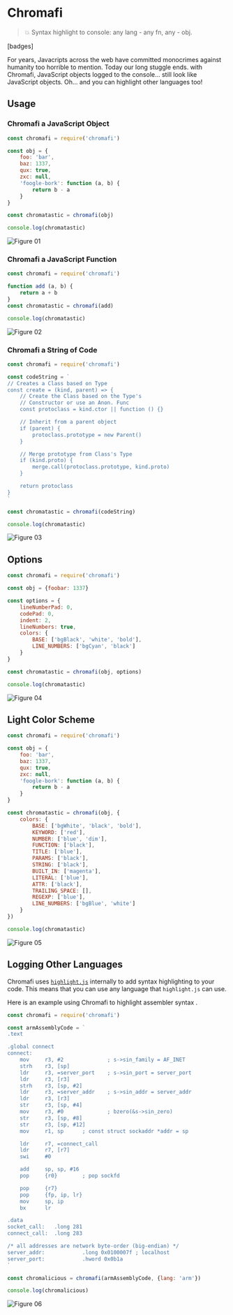 # Chromafi

> 💥 Syntax highlight to console: any lang - any fn, any - obj.

[badges]

For years, Javacripts across the web have committed monocrimes against humanity too horrible to mention. Today our long stuggle ends. with Chromafi, JavaScript objects logged to the console... still look like JavaScript objects. Oh... and you can highlight other languages too!

## Usage

### Chromafi a JavaScript Object

```javascript
const chromafi = require('chromafi')

const obj = {
    foo: 'bar',
    baz: 1337,
    qux: true,
    zxc: null,
    'foogle-bork': function (a, b) {
        return b - a
    }
}

const chromatastic = chromafi(obj)

console.log(chromatastic)
```

![Figure 01](figure-01.png)

### Chromafi a JavaScript Function

```javascript
const chromafi = require('chromafi')

function add (a, b) {
    return a + b
}
const chromatastic = chromafi(add)

console.log(chromatastic)
```

![Figure 02](figure-02.png)

### Chromafi a String of Code

```javascript
const chromafi = require('chromafi')

const codeString = `
// Creates a Class based on Type
const create = (kind, parent) => {
    // Create the Class based on the Type's
    // Constructor or use an Anon. Func
    const protoclass = kind.ctor || function () {}

    // Inherit from a parent object
    if (parent) {
        protoclass.prototype = new Parent()
    }

    // Merge prototype from Class's Type
    if (kind.proto) {
        merge.call(protoclass.prototype, kind.proto)
    }

    return protoclass
}
`

const chromatastic = chromafi(codeString)

console.log(chromatastic)
```

![Figure 03](figure-03.png)

## Options

```javascript
const chromafi = require('chromafi')

const obj = {foobar: 1337}

const options = {
    lineNumberPad: 0,
    codePad: 0,
    indent: 2,
    lineNumbers: true,
    colors: {
        BASE: ['bgBlack', 'white', 'bold'],
        LINE_NUMBERS: ['bgCyan', 'black']
    }
}

const chromatastic = chromafi(obj, options)

console.log(chromatastic)

```

![Figure 04](figure-04.png)

## Light Color Scheme

```javascript
const chromafi = require('chromafi')

const obj = {
    foo: 'bar',
    baz: 1337,
    qux: true,
    zxc: null,
    'foogle-bork': function (a, b) {
        return b - a
    }
}

const chromatastic = chromafi(obj, {
    colors: {
        BASE: ['bgWhite', 'black', 'bold'],
        KEYWORD: ['red'],
        NUMBER: ['blue', 'dim'],
        FUNCTION: ['black'],
        TITLE: ['blue'],
        PARAMS: ['black'],
        STRING: ['black'],
        BUILT_IN: ['magenta'],
        LITERAL: ['blue'],
        ATTR: ['black'],
        TRAILING_SPACE: [],
        REGEXP: ['blue'],
        LINE_NUMBERS: ['bgBlue', 'white']
    }
})

console.log(chromatastic)
```

![Figure 05](figure-05.png)

## Logging Other Languages

Chromafi uses [`highlight.js`](https://highlightjs.org/) internally to add syntax highlighting to your code. This means that you can use any language that `highlight.js` can use.

Here is an example using Chromafi to highlight assembler syntax .

```javascript
const chromafi = require('chromafi')

const armAssemblyCode = `
.text

.global connect
connect:
    mov     r3, #2              ; s->sin_family = AF_INET
    strh    r3, [sp]
    ldr     r3, =server_port    ; s->sin_port = server_port
    ldr     r3, [r3]
    strh    r3, [sp, #2]
    ldr     r3, =server_addr    ; s->sin_addr = server_addr
    ldr     r3, [r3]
    str     r3, [sp, #4]
    mov     r3, #0              ; bzero(&s->sin_zero)
    str     r3, [sp, #8]
    str     r3, [sp, #12]
    mov     r1, sp      ; const struct sockaddr *addr = sp

    ldr     r7, =connect_call
    ldr     r7, [r7]
    swi     #0

    add     sp, sp, #16
    pop     {r0}        ; pop sockfd

    pop     {r7}
    pop     {fp, ip, lr}
    mov     sp, ip
    bx      lr

.data
socket_call:   .long 281
connect_call:  .long 283

/* all addresses are network byte-order (big-endian) */
server_addr:            .long 0x0100007f ; localhost
server_port:            .hword 0x0b1a
`

const chromalicious = chromafi(armAssemblyCode, {lang: 'arm'})

console.log(chromalicious)
```

![Figure 06](figure-06.png)
